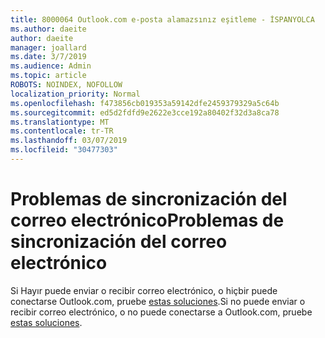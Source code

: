 ```yaml
---
title: 8000064 Outlook.com e-posta alamazsınız eşitleme - İSPANYOLCA
ms.author: daeite
author: daeite
manager: joallard
ms.date: 3/7/2019
ms.audience: Admin
ms.topic: article
ROBOTS: NOINDEX, NOFOLLOW
localization_priority: Normal
ms.openlocfilehash: f473856cb019353a59142dfe2459379329a5c64b
ms.sourcegitcommit: ed5d2fdfd9e2622e3cce192a80402f32d3a8ca78
ms.translationtype: MT
ms.contentlocale: tr-TR
ms.lasthandoff: 03/07/2019
ms.locfileid: "30477303"
---
```

# <a name="problemas-de-sincronizacin-del-correo-electrnico"></a><span data-ttu-id="6dfe0-102">Problemas de sincronización del correo electrónico</span><span class="sxs-lookup"><span data-stu-id="6dfe0-102">Problemas de sincronización del correo electrónico</span></span>

<span data-ttu-id="6dfe0-103">Si Hayır puede enviar o recibir correo electrónico, o hiçbir puede conectarse Outlook.com, pruebe [estas soluciones](https://support.office.com/es-es/article/solución-de-problemas-de-sincronización-del-correo-electrónico-de-outlook-com-d39e3341-8d79-4bf1-b3c7-ded602233642?ui=es-ES&rs=es-ES&ad=ES).</span><span class="sxs-lookup"><span data-stu-id="6dfe0-103">Si no puede enviar o recibir correo electrónico, o no puede conectarse a Outlook.com, pruebe [estas soluciones](https://support.office.com/es-es/article/solución-de-problemas-de-sincronización-del-correo-electrónico-de-outlook-com-d39e3341-8d79-4bf1-b3c7-ded602233642?ui=es-ES&rs=es-ES&ad=ES).</span></span>
